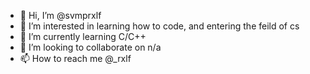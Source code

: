 - 👋 Hi, I’m @svmprxlf
- 👀 I’m interested in learning how to code, and entering the feild of cs
- 🌱 I’m currently learning C/C++
- 💞️ I’m looking to collaborate on n/a
- 📫 How to reach me @_rxlf

<!---
svmprxlf/svmprxlf is a ✨ special ✨ repository because its `README.md` (this file) appears on your GitHub profile.
You can click the Preview link to take a look at your changes.
--->
